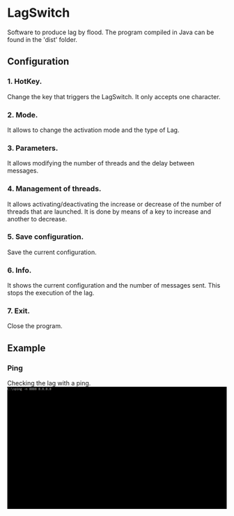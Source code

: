 # LagSwitch
Software to produce lag by flood. The program compiled in Java can be found in the 'dist' folder.

## Configuration
### 1. HotKey.
Change the key that triggers the LagSwitch. It only accepts one character.

### 2. Mode.
It allows to change the activation mode and the type of Lag.

### 3. Parameters.
It allows modifying the number of threads and the delay between messages.

### 4. Management of threads.
It allows activating/deactivating the increase or decrease of the number of threads that are launched. It is done by means of a key to increase and another to decrease.

### 5. Save configuration.
Save the current configuration.

### 6. Info.
It shows the current configuration and the number of messages sent. This stops the execution of the lag.

### 7. Exit.
Close the program.

## Example
### Ping
Checking the lag with a ping.
![ping to google with lag](./gifs/ping.gif)
